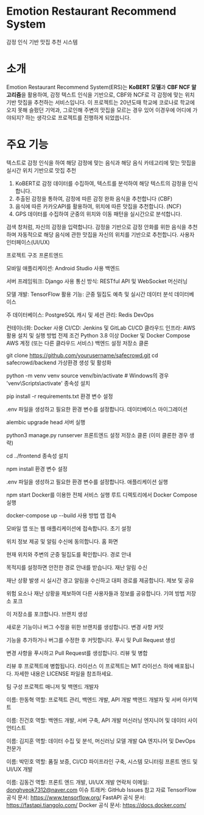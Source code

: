 # Emotion Restaurant Recommend System
감정 인식 기반 맛집 추천 시스템

# 소개
Emotion Restaurant Recommend System(ERS)는
**KoBERT 모델**과 **CBF NCF 알고리즘**을 활용하여, 감정 텍스트 인식을 기반으로, CBF와 NCF로 각 감정에 맞는 위치 기반 맛집을 추천하는 서비스입니다.
이 프로젝트는 20년도때 학교에 코로나로 학교에 오지 못해 슬펐던 기억과, 그로인해 주변의 맛집을 모르는 경우 있어 이경우에 어디에 가야되지? 하는 생각으로 프로젝트를 진행하게 되었씁니다.

# 주요 기능
텍스트로 감정 인식을 하여 해당 감정에 맞는 음식과 해당 음식 카테고리에 맞는 맛집을 실시간 위치 기반으로 맛집 추천

1. KoBERT로 감정 데이터를 수집하여, 텍스트를 분석하여 해당 텍스트의 감정을 인식합니다.
2. 추출된 감정을 통하여, 감정에 따른 감정 완화 음식을 추천합니다 (CBF)
3. 음식에 따른 카카오API를 활용하여, 위치에 따른 맛집을 추천합니다. (NCF)
4. GPS 데이터를 수집하여 군중의 위치와 이동 패턴을 실시간으로 분석합니다.

검색 창처럼, 자신의 감정을 입력합니다.
감정을 기반으로 감정 안화를 위한 음식을 추천하며 자동적으로
해당 음식에 관한 맛집을 자신의 위치를 기반으로 추천합니다.
사용자 인터페이스(UI/UX)


프로젝트 구조
프론트엔드

모바일 애플리케이션: Android Studio 사용
백엔드

서버 프레임워크: Django 사용
통신 방식: RESTful API 및 WebSocket
머신러닝

모델 개발: TensorFlow 활용
기능: 군중 밀집도 예측 및 실시간 데이터 분석
데이터베이스

주 데이터베이스: PostgreSQL
캐시 및 세션 관리: Redis
DevOps

컨테이너화: Docker 사용
CI/CD: Jenkins 및 GitLab CI/CD
클라우드 인프라: AWS 활용
설치 및 실행 방법
전제 조건
Python 3.8 이상
Docker 및 Docker Compose
AWS 계정 (또는 다른 클라우드 서비스)
백엔드 설정
저장소 클론

git clone https://github.com/yourusername/safecrowd.git
cd safecrowd/backend
가상환경 생성 및 활성화

python -m venv venv
source venv/bin/activate  # Windows의 경우 'venv\Scripts\activate'
종속성 설치

pip install -r requirements.txt
환경 변수 설정

.env 파일을 생성하고 필요한 환경 변수를 설정합니다.
데이터베이스 마이그레이션

alembic upgrade head
서버 실행

python3 manage.py runserver
프론트엔드 설정
저장소 클론 (이미 클론한 경우 생략)

cd ../frontend
종속성 설치

npm install
환경 변수 설정

.env 파일을 생성하고 필요한 환경 변수를 설정합니다.
애플리케이션 실행

npm start
Docker를 이용한 전체 서비스 실행
루트 디렉토리에서 Docker Compose 실행

docker-compose up --build
사용 방법
앱 접속

모바일 앱 또는 웹 애플리케이션에 접속합니다.
초기 설정

위치 정보 제공 및 알림 수신에 동의합니다.
홈 화면

현재 위치와 주변의 군중 밀집도를 확인합니다.
경로 안내

목적지를 설정하면 안전한 경로 안내를 받습니다.
재난 알림 수신

재난 상황 발생 시 실시간 경고 알림을 수신하고 대피 경로를 제공합니다.
제보 및 공유

위험 요소나 재난 상황을 제보하여 다른 사용자들과 정보를 공유합니다.
기여 방법
저장소 포크

이 저장소를 포크합니다.
브랜치 생성

새로운 기능이나 버그 수정을 위한 브랜치를 생성합니다.
변경 사항 커밋

기능을 추가하거나 버그를 수정한 후 커밋합니다.
푸시 및 Pull Request 생성

변경 사항을 푸시하고 Pull Request를 생성합니다.
리뷰 및 병합

리뷰 후 프로젝트에 병합됩니다.
라이선스
이 프로젝트는 MIT 라이선스 하에 배포됩니다. 자세한 내용은 LICENSE 파일을 참조하세요.

팀 구성
프로젝트 매니저 및 백엔드 개발자

이름: 한동혁
역할: 프로젝트 관리, 백엔드 개발, API 개발
백엔드 개발자 및 서버 아키텍트

이름: 진건호
역할: 백엔드 개발, 서버 구축, API 개발
머신러닝 엔지니어 및 데이터 사이언티스트

이름: 김지훈
역할: 데이터 수집 및 분석, 머신러닝 모델 개발
QA 엔지니어 및 DevOps 전문가

이름: 박민호
역할: 품질 보증, CI/CD 파이프라인 구축, 시스템 모니터링
프론트 엔드 및 UI/UX 개발

이름: 김동건
역할: 프론트 엔드 개발, UI/UX 개발
연락처
이메일: donghyeok7312@naver.com
이슈 트래커: GitHub Issues
참고 자료
TensorFlow 공식 문서: https://www.tensorflow.org/
FastAPI 공식 문서: https://fastapi.tiangolo.com/
Docker 공식 문서: https://docs.docker.com/
